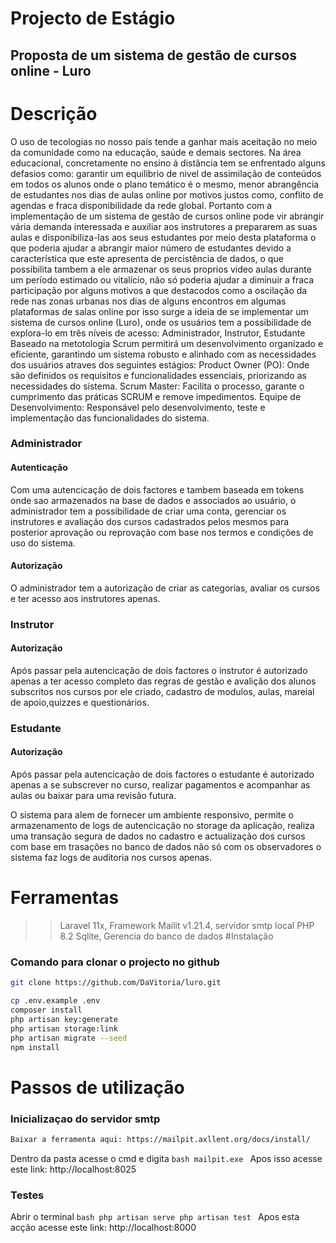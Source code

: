 # Projecto de Estágio
## Proposta de um sistema de gestão de cursos online - Luro

# Descrição

O uso de tecologias no nosso país tende a ganhar mais aceitação 
no meio da comunidade como na educação, saúde e demais sectores. 
Na área educacional, concretamente no ensino á distância tem se 
enfrentado alguns defasios como: garantir um equilibrio de nivel 
de assimilação de conteúdos em todos os alunos onde o plano temático
é o mesmo, menor abrangência de estudantes nos dias de aulas online por
motivos justos como, conflito de agendas e fraca disponibilidade da rede global.
Portanto com a implementação de um sistema de gestão de cursos online pode vir abrangir
vária demanda interessada e auxiliar aos instrutores a prepararem as suas aulas e 
disponibiliza-las aos seus estudantes por meio desta plataforma o que poderia 
ajudar a abrangir maior número de estudantes devido a característica que este 
apresenta de percistência de dados, o que possibilita tambem a ele armazenar os seus
proprios video aulas durante um período estimado ou vitalício, não só poderia ajudar a diminuir a fraca 
participação por alguns motivos a que destacodos como  a oscilação da rede nas
zonas urbanas nos dias de alguns encontros em algumas plataformas de salas online 
por isso surge a ideia de se implementar um  sistema de  cursos online (Luro), onde os 
usuários tem a possibilidade de explora-lo em três níveis de acesso: 
Administrador, Instrutor, Estudante
Baseado na metotologia Scrum permitirá um desenvolvimento organizado e eficiente, garantindo um sistema robusto e alinhado com as necessidades dos usuários atraves 
dos seguintes estágios:
Product Owner (PO): Onde são definidos os requisitos e funcionalidades essenciais, priorizando as necessidades do sistema.
Scrum Master: Facilita o processo, garante o cumprimento das práticas SCRUM e remove impedimentos.
Equipe de Desenvolvimento: Responsável pelo desenvolvimento, teste e implementação das funcionalidades do sistema.

### Administrador

#### Autenticação
Com uma autencicação de dois factores e tambem baseada em tokens onde sao armazenados
na base de dados e associados ao usuário, o administrador tem a possibilidade de criar 
uma conta, gerenciar os instrutores  e avaliação dos cursos cadastrados 
pelos mesmos para posterior aprovação ou reprovação com base nos termos e condições
de uso do sistema.

#### Autorização
O administrador tem a autorização de criar as categorias, avaliar os cursos e ter acesso aos
instrutores apenas.

### Instrutor

#### Autorização
Após passar pela autencicação de dois factores o instrutor é autorizado apenas a ter acesso completo das
regras de gestão e avalição dos alunos subscritos nos cursos por ele criado, cadastro de modulos, aulas, 
mareial de apoio,quizzes e questionários.

### Estudante

#### Autorização
Após passar pela autencicação de dois factores o estudante é autorizado apenas a se subscrever no curso,
realizar pagamentos e acompanhar as aulas ou baixar para uma revisão futura.

O sistema para alem de fornecer um ambiente responsivo, permite o armazenamento de logs de autencicação
no storage da aplicação, realiza uma transação
segura de dados no cadastro e actualização dos cursos com base em trasações no banco de dados não só com
os observadores o sistema faz logs de auditoria nos cursos apenas.

# Ferramentas

>>Laravel 11x, Framework
>>Mailit v1.21.4, servidor smtp local
>>PHP 8.2
>>Sqlite, Gerencia do banco de dados
#Instalação

### Comando para clonar o projecto no github
```bash
git clone https://github.com/DaVitoria/luro.git
```

```bash
cp .env.example .env
composer install
php artisan key:generate
php artisan storage:link
php artisan migrate --seed
npm install
```

# Passos de utilização

### Inicializaçao do servidor smtp
```bash
Baixar a ferramenta aqui: https://mailpit.axllent.org/docs/install/
```

Dentro da pasta acesse o cmd e digita
	```bash
	mailpit.exe
	``` 
Apos isso acesse este link: http://localhost:8025

### Testes
Abrir o terminal
	```bash
	php artisan serve
	php artisan test
	```
	Apos esta acção acesse este link: http://localhost:8000
